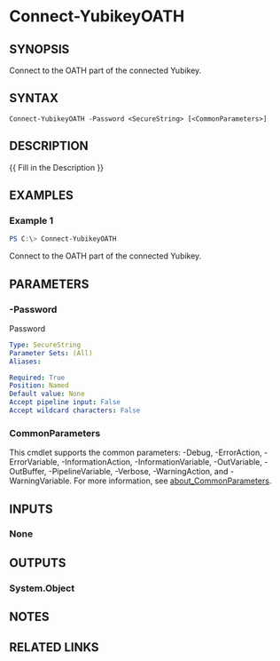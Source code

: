 ﻿---
external help file: powershellYK.dll-Help.xml
Module Name: powershellYK
online version:
schema: 2.0.0
---

# Connect-YubikeyOATH

## SYNOPSIS
Connect to the OATH part of the connected Yubikey.

## SYNTAX

```
Connect-YubikeyOATH -Password <SecureString> [<CommonParameters>]
```

## DESCRIPTION
{{ Fill in the Description }}

## EXAMPLES

### Example 1
```powershell
PS C:\> Connect-YubikeyOATH
```

Connect to the OATH part of the connected Yubikey.

## PARAMETERS

### -Password
Password

```yaml
Type: SecureString
Parameter Sets: (All)
Aliases:

Required: True
Position: Named
Default value: None
Accept pipeline input: False
Accept wildcard characters: False
```

### CommonParameters
This cmdlet supports the common parameters: -Debug, -ErrorAction, -ErrorVariable, -InformationAction, -InformationVariable, -OutVariable, -OutBuffer, -PipelineVariable, -Verbose, -WarningAction, and -WarningVariable. For more information, see [about_CommonParameters](http://go.microsoft.com/fwlink/?LinkID=113216).

## INPUTS

### None

## OUTPUTS

### System.Object
## NOTES

## RELATED LINKS
